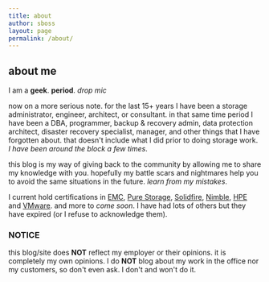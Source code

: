 ```yaml
---
title: about
author: sboss
layout: page
permalink: /about/
---
```


## about me

I am a **geek**. **period**.  *drop mic*

now on a more serious note.  for the last 15+ years I have been a storage administrator, engineer, architect, or consultant.  in that same time period I have been a DBA, programmer, backup & recovery admin, data protection architect, disaster recovery specialist, manager, and other things that I have forgotten about.  that doesn't include what I did prior to doing storage work.  *I have been around the block a few times*.

this blog is my way of giving back to the community by allowing me to share my knowledge with you.  hopefully my battle scars and nightmares help you to avoid the same situations in the future.  *learn from my mistakes*.

I current hold certifications in [EMC]( http://emc.com ), [Pure Storage]( https://purestorage.com ), [Solidfire]( http://solidfire.com ), [Nimble]( https://nimblestorage.com ), [HPE]( http://hpe.com ) and [VMware]( http://vmware.com ).  and more to *come soon*.  I have had lots of others but they have expired (or I refuse to acknowledge them).

### **NOTICE**

this blog/site does **NOT** reflect my employer or their opinions.  it is completely my own opinions.  I do **NOT** blog about my work in the office nor my customers, so don't even ask.  I don't and won't do it.
